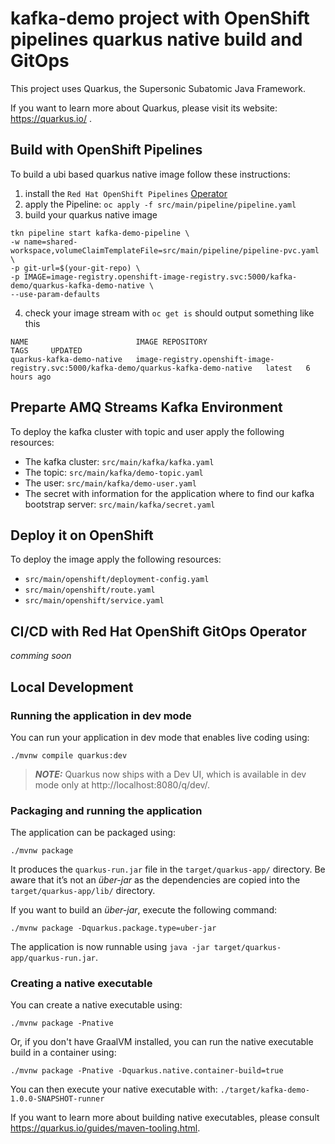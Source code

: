 # kafka-demo project with OpenShift pipelines quarkus native build and GitOps

This project uses Quarkus, the Supersonic Subatomic Java Framework.

If you want to learn more about Quarkus, please visit its website: https://quarkus.io/ .

## Build with OpenShift Pipelines

To build a ubi based quarkus native image follow these instructions:

1. install the `Red Hat OpenShift Pipelines` [Operator](https://cloud.redhat.com/learn/topics/ci-cd)
2. apply the Pipeline: `oc apply -f src/main/pipeline/pipeline.yaml`
3. build your quarkus native image 
```
tkn pipeline start kafka-demo-pipeline \
-w name=shared-workspace,volumeClaimTemplateFile=src/main/pipeline/pipeline-pvc.yaml \
-p git-url=$(your-git-repo) \
-p IMAGE=image-registry.openshift-image-registry.svc:5000/kafka-demo/quarkus-kafka-demo-native \
--use-param-defaults
```
4. check your image stream with `oc get is` should output something like this
```
NAME                        IMAGE REPOSITORY                                                                        TAGS     UPDATED
quarkus-kafka-demo-native   image-registry.openshift-image-registry.svc:5000/kafka-demo/quarkus-kafka-demo-native   latest   6 hours ago
```

## Preparte AMQ Streams Kafka Environment

To deploy the kafka cluster with topic and user apply the following resources: 

- The kafka cluster: `src/main/kafka/kafka.yaml`
- The topic: `src/main/kafka/demo-topic.yaml`
- The user: `src/main/kafka/demo-user.yaml`
- The secret with information for the application where to find our kafka bootstrap server: `src/main/kafka/secret.yaml`

## Deploy it on OpenShift

To deploy the image apply the following resources:

- `src/main/openshift/deployment-config.yaml`
- `src/main/openshift/route.yaml`
- `src/main/openshift/service.yaml`

## CI/CD with Red Hat OpenShift GitOps Operator

*comming soon*

## Local Development
### Running the application in dev mode

You can run your application in dev mode that enables live coding using:
```shell script
./mvnw compile quarkus:dev
```

> **_NOTE:_**  Quarkus now ships with a Dev UI, which is available in dev mode only at http://localhost:8080/q/dev/.

### Packaging and running the application

The application can be packaged using:
```shell script
./mvnw package
```
It produces the `quarkus-run.jar` file in the `target/quarkus-app/` directory.
Be aware that it’s not an _über-jar_ as the dependencies are copied into the `target/quarkus-app/lib/` directory.

If you want to build an _über-jar_, execute the following command:
```shell script
./mvnw package -Dquarkus.package.type=uber-jar
```

The application is now runnable using `java -jar target/quarkus-app/quarkus-run.jar`.

### Creating a native executable

You can create a native executable using: 
```shell script
./mvnw package -Pnative
```

Or, if you don't have GraalVM installed, you can run the native executable build in a container using: 
```shell script
./mvnw package -Pnative -Dquarkus.native.container-build=true
```

You can then execute your native executable with: `./target/kafka-demo-1.0.0-SNAPSHOT-runner`

If you want to learn more about building native executables, please consult https://quarkus.io/guides/maven-tooling.html.
